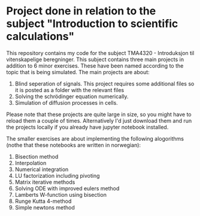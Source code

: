 # Project done in relation to the subject "Introduction to scientific calculations"
This repository contains my code for the subject TMA4320 - Introduksjon til vitenskapelige beregninger. This subject contains three main projects in addition to 6 minor exercises. These have been named according to the topic that is being simulated. The main projects are about:

1. Blind seperation of signals.
  This project requires some additional files so it is posted as a folder with the relevant files
2. Solving the schrödinger equation numerically. 
3. Simulation of diffusion processes in cells.

Please note that these projects are quite large in size, so you might have to reload them a couple of times. Alternatively I'd just download them and run the projects locally if you already have jupyter notebook installed. 

The smaller exercises are about implementing the following alogorithms (nothe that these notebooks are written in norwegian):

1. Bisection method
2. Interpolation
3. Numerical integration
4. LU factorization including pivoting
5. Matrix iterative methods
6. Solving ODE with improved eulers method 
7. Lamberts W-function using bisection
8. Runge Kutta 4-method
9. Simple newtons method

